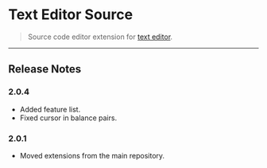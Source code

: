 Text Editor Source
==================

> Source code editor extension for [text editor](https://github.com/taufik-nurrohman/text-editor).

---

Release Notes
-------------

### 2.0.4

 - Added feature list.
 - Fixed cursor in balance pairs.

### 2.0.1

 - Moved extensions from the main repository.

